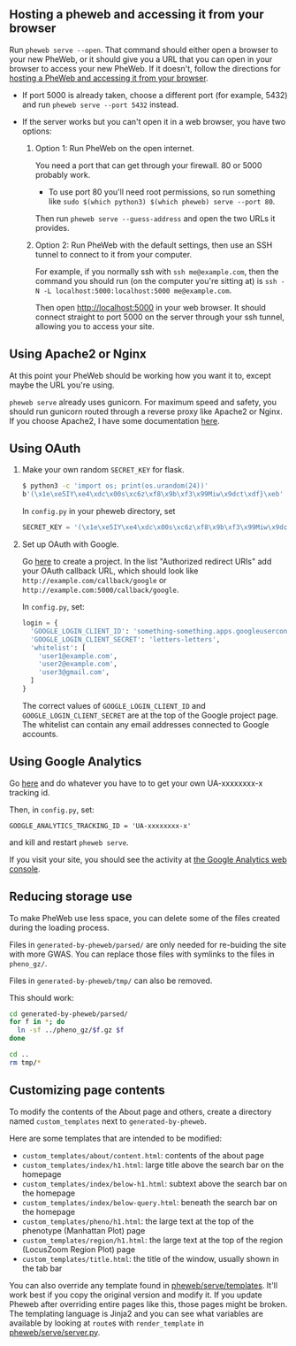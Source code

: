 ## Hosting a pheweb and accessing it from your browser

Run `pheweb serve --open`.  That command should either open a browser to your new PheWeb, or it should give you a URL that you can open in your browser to access your new PheWeb.  If it doesn't, follow the directions for [hosting a PheWeb and accessing it from your browser](etc/detailed-webserver-instructions.md).

- If port 5000 is already taken, choose a different port (for example, 5432) and run `pheweb serve --port 5432` instead.

- If the server works but you can't open it in a web browser, you have two options:

  1. Option 1: Run PheWeb on the open internet.

     You need a port that can get through your firewall. 80 or 5000 probably work.

     - To use port 80 you'll need root permissions, so run something like  `sudo $(which python3) $(which pheweb) serve --port 80`.

     Then run `pheweb serve --guess-address` and open the two URLs it provides.

  2. Option 2: Run PheWeb with the default settings, then use an SSH tunnel to connect to it from your computer.

     For example, if you normally ssh with `ssh me@example.com`, then the command you should run (on the computer you're sitting at) is `ssh -N -L localhost:5000:localhost:5000 me@example.com`.

     Then open <http://localhost:5000> in your web browser.  It should connect straight to port 5000 on the server through your ssh tunnel, allowing you to access your site.



## Using Apache2 or Nginx

At this point your PheWeb should be working how you want it to, except maybe the URL you're using.

`pheweb serve` already uses gunicorn. For maximum speed and safety, you should run gunicorn routed through a reverse proxy like Apache2 or Nginx. If you choose Apache2, I have some documentation [here](detailed-apache2-instructions/README.md).



## Using OAuth

1. Make your own random `SECRET_KEY` for flask.

   ```bash
   $ python3 -c 'import os; print(os.urandom(24))'
   b'(\x1e\xe5IY\xe4\xdc\x00s\xc6z\xf8\x9b\xf3\x99Miw\x9dct\xdf}\xeb'
   ```

   In `config.py` in your pheweb directory, set

   ```python
   SECRET_KEY = '(\x1e\xe5IY\xe4\xdc\x00s\xc6z\xf8\x9b\xf3\x99Miw\x9dct\xdf}\xeb'
   ```

2. Set up OAuth with Google.

   Go [here](https://console.developers.google.com/apis/credentials) to create a project.
   In the list "Authorized redirect URIs" add your OAuth callback URL, which should look like `http://example.com/callback/google` or `http://example.com:5000/callback/google`.

   In `config.py`, set:

   ```python
   login = {
     'GOOGLE_LOGIN_CLIENT_ID': 'something-something.apps.googleusercontent.com',
     'GOOGLE_LOGIN_CLIENT_SECRET': 'letters-letters',
     'whitelist': [
       'user1@example.com',
       'user2@example.com',
       'user3@gmail.com',
     ]
   }
   ```

   The correct values of `GOOGLE_LOGIN_CLIENT_ID` and `GOOGLE_LOGIN_CLIENT_SECRET` are at the top of the Google project page.  The whitelist can contain any email addresses connected to Google accounts.



## Using Google Analytics

Go [here](https://analytics.google.com/analytics/web) and do whatever you have to to get your own UA-xxxxxxxx-x tracking id.

Then, in `config.py`, set:

```
GOOGLE_ANALYTICS_TRACKING_ID = 'UA-xxxxxxxx-x'
```

and kill and restart `pheweb serve`.

If you visit your site, you should see the activity at [the Google Analytics web console](https://analytics.google.com/analytics/web).


## Reducing storage use
To make PheWeb use less space, you can delete some of the files created during the loading process.

Files in `generated-by-pheweb/parsed/` are only needed for re-buiding the site with more GWAS.  You can replace those files with symlinks to the files in `pheno_gz/`.

Files in `generated-by-pheweb/tmp/` can also be removed.

This should work:

```bash
cd generated-by-pheweb/parsed/
for f in *; do
  ln -sf ../pheno_gz/$f.gz $f
done

cd ..
rm tmp/*
```

## Customizing page contents
To modify the contents of the About page and others, create a directory named `custom_templates` next to `generated-by-pheweb`.

Here are some templates that are intended to be modified:

- `custom_templates/about/content.html`: contents of the about page
- `custom_templates/index/h1.html`: large title above the search bar on the homepage
-  `custom_templates/index/below-h1.html`: subtext above the search bar on the homepage
- `custom_templates/index/below-query.html`: beneath the search bar on the homepage
- `custom_templates/pheno/h1.html`: the large text at the top of the phenotype (Manhattan Plot) page
- `custom_templates/region/h1.html`: the large text at the top of the region (LocusZoom Region Plot) page
- `custom_templates/title.html`: the title of the window, usually shown in the tab bar

You can also override any template found in [pheweb/serve/templates](https://github.com/statgen/pheweb/tree/master/pheweb/serve/templates).  It'll work best if you copy the original version and modify it.  If you update Pheweb after overriding entire pages like this, those pages might be broken.  The templating language is Jinja2 and you can see what variables are available by looking at `route`s with `render_template` in [pheweb/serve/server.py](https://github.com/statgen/pheweb/tree/master/pheweb/serve/server.py).
